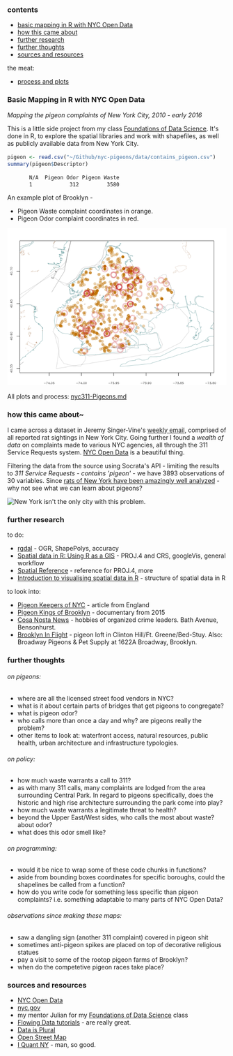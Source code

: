 ### contents

- [basic mapping in R with NYC Open Data](https://github.com/mozzarellaV8/nyc-pigeons#basic-mapping-in-r-with-nyc-open-data)
- [how this came about](https://github.com/mozzarellaV8/nyc-pigeons#how-this-came-about)
- [further research](https://github.com/mozzarellaV8/nyc-pigeons#further-research)
- [further thoughts](https://github.com/mozzarellaV8/nyc-pigeons#further-thoughts) 
- [sources and resources](https://github.com/mozzarellaV8/nyc-pigeons#sources-and-resources)

the meat: 
- [process and plots](nyc311-Pigeons.md)

### Basic Mapping in R with NYC Open Data

_Mapping the pigeon complaints of New York City, 2010 - early 2016_

This is a little side project from my class 
[Foundations of Data Science](https://www.springboard.com/workshops/data-science). It's done in R, to explore the spatial libraries and work with shapefiles, as well as publicly available data from New York City. 

``` r
pigeon <- read.csv("~/Github/nyc-pigeons/data/contains_pigeon.csv")
summary(pigeon$Descriptor)
```
	       N/A  Pigeon Odor Pigeon Waste 
           1          	312         3580

An example plot of Brooklyn - 

- Pigeon Waste complaint coordinates in orange.
- Pigeon Odor complaint coordinates in red.

![Brooklyn Pigeon Complain Coordinates](nyc311-Pigeons_files/figure-markdown_github/BK-1.png "Brooklyn Pigeon Complain Coordinates")

All plots and process: [nyc311-Pigeons.md](https://github.com/mozzarellaV8/nyc-pigeons/blob/first/nyc311-Pigeons.md)

### how this came about~

I came across a dataset in Jeremy Singer-Vine's [weekly email](https://tinyletter.com/data-is-plural), comprised of all reported rat sightings in New York City. Going further I found a _wealth of data_ on complaints made to various NYC agencies, all through the 311 Service Requests system. [NYC Open Data](https://nycopendata.socrata.com/data) is a beautiful thing.

Filtering the data from the source using Socrata's API - limiting the results to _311 Service Requests - contains 'pigeon'_ - we have 3893 observations of 30 variables. Since [rats of New York have been amazingly well analyzed](http://www.ncbi.nlm.nih.gov/pmc/articles/PMC4157232/) - why not see what we can learn about pigeons?

![New York isn't the only city with this problem.](http://pi.mozzarella.website/pigeon-rat.jpg)

### further research

to do:

- [rgdal](https://cran.r-project.org/web/packages/rgdal/rgdal.pdf) - OGR, ShapePolys, accuracy
- [Spatial data in R: Using R as a GIS](https://pakillo.github.io/R-GIS-tutorial/) - PROJ.4 and CRS, googleVis, general workflow
- [Spatial Reference](http://www.spatialreference.org/) - reference for PROJ.4, more
- [Introduction to visualising spatial data in R](https://cran.r-project.org/doc/contrib/intro-spatial-rl.pdf) - structure of spatial data in R

to look into: 

- [Pigeon Keepers of NYC](http://www.dailymail.co.uk/news/article-2184738/Meet-pigeon-keepers-NYC-Men-practise-centuries-old-art-birds-precious-pesky.html) - article from England
- [Pigeon Kings of Brooklyn](http://www.imdb.com/title/tt2294767/fullcredits/) - documentary from 2015
- [Cosa Nosta News](http://www.cosanostranews.com/2014/07/spero-bred-racing-pigeons-and-gangsters.html) - hobbies of organized crime leaders. Bath Avenue, Bensonhurst. 
- [Brooklyn In Flight](http://fort-greene.thelocal.nytimes.com/2010/01/15/jewels-of-the-rooftop/) - pigeon loft in Clinton Hill/Ft. Greene/Bed-Stuy. Also: Broadway Pigeons & Pet Supply at 1622A Broadway, Brooklyn. 

### further thoughts

###### on pigeons:

-   where are all the licensed street food vendors in NYC?
-   what is it about certain parts of bridges that get pigeons to congregate?
-   what is pigeon odor?
-   who calls more than once a day and why? are pigeons really the problem?
-   other items to look at: waterfront access, natural resources, public health, urban architecture and infrastructure typologies.

###### on policy:

- how much waste warrants a call to 311?
- as with many 311 calls, many complaints are lodged from the area surrounding Central Park. 
In regard to pigeons specifically, does the historic and high rise architecture surrounding the park come into play?
- how much waste warrants a legitimate threat to health? 
- beyond the Upper East/West sides, who calls the most about waste? about odor?
- what does this odor smell like? 

###### on programming:

-   would it be nice to wrap some of these code chunks in functions?
-   aside from bounding boxes coordinates for specific boroughs, could the shapelines be called from a function?
-   how do you write code for something less specific than pigeon complaints? i.e. something adaptable to many parts of NYC Open Data? 

###### observations since making these maps:

-   saw a dangling sign (another 311 complaint) covered in pigeon shit
-   sometimes anti-pigeon spikes are placed on top of decorative religious statues
-   pay a visit to some of the rootop pigeon farms of Brooklyn?
-   when do the competetive pigeon races take place?


### sources and resources

- [NYC Open Data](https://nycopendata.socrata.com/)
- [nyc.gov](http://www1.nyc.gov/site/planning/data-maps/open-data/districts-download-metadata.page)
- my mentor Julian for my [Foundations of Data Science](https://www.springboard.com/workshops/data-science) class
- [Flowing Data tutorials](http://flowingdata.com) - are really great.
- [Data is Plural](https://tinyletter.com/data-is-plural)
- [Open Street Map](http://openstreetmapdata.com/)
- [I Quant NY](http://iquantny.tumblr.com/) - man, so good.

